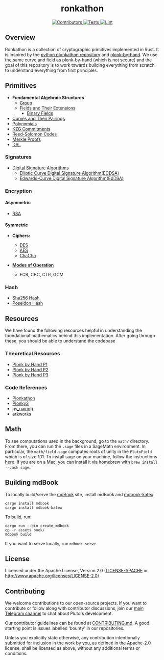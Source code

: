 <h1 align="center">
  ronkathon
</h1>
<div align="center">
  <a href="https://github.com/pluto/ronkathon/graphs/contributors">
    <img src="https://img.shields.io/github/contributors/pluto/ronkathon?style=flat-square&logo=github&logoColor=8b949e&labelColor=282f3b&color=32c955" alt="Contributors" />
  </a>
  <a href="https://github.com/pluto/ronkathon/actions/workflows/test.yaml">
    <img src="https://img.shields.io/badge/tests-passing-32c955?style=flat-square&logo=github-actions&logoColor=8b949e&labelColor=282f3b" alt="Tests" />
  </a>
  <a href="https://github.com/pluto/ronkathon/actions/workflows/lint.yaml">
    <img src="https://img.shields.io/badge/lint-passing-32c955?style=flat-square&logo=github-actions&logoColor=8b949e&labelColor=282f3b" alt="Lint" />
  </a>
</div>

## Overview

Ronkathon is a collection of cryptographic primitives implemented in Rust. It is inspired by the [python plonkathon repository](https://github.com/0xPARC/plonkathon) and [plonk-by-hand](https://research.metastate.dev/plonk-by-hand-part-1/). We use the same curve and field as plonk-by-hand (which is not secure) and the goal of this repository is to work towards building everything from scratch to understand everything from first principles.

## Primitives

- **Fundamental Algebraic Structures**
    - [Group](src/algebra/group/README.md)
    - [Fields and Their Extensions](src/algebra/field/README.md)
        - [Binary Fields](src/field/binary_towers/README.md)
- [Curves and Their Pairings](src/curve/README.md)
- [Polynomials](src/polynomial/mod.rs)
- [KZG Commitments](src/kzg/README.md)
- [Reed-Solomon Codes](src/codes/README.md)
- [Merkle Proofs](src/tree/README.md)
- [DSL](src/compiler/README.md)

### Signatures

- [Digital Signature Algorithms](src/dsa/README.md)
    - [Elliptic Curve Digital Signature Algorithm(ECDSA)](src/dsa/ecdsa.rs)
    - [Edwards-Curve Digital Signature Algorithm(EdDSA)](src/dsa/eddsa/mod.rs)

### Encryption

####  Asymmetric
- [RSA](src/encryption/asymmetric/rsa/README.md)

#### Symmetric

- **Ciphers:**
    + [DES](src/encryption/symmetric/des/README.md)
    + [AES](src/encryption/symmetric/aes/README.md)
    + [ChaCha](src/encryption/symmetric/chacha/README.md)

- [**Modes of Operation**](src/encryption/symmetric/modes/README.md)
    + ECB, CBC, CTR, GCM

### Hash

- [Sha256 Hash](src/hashes/README.md)
- [Poseidon Hash](src/hashes/poseidon/README.md)

## Resources

We have found the following resources helpful in understanding the foundational mathematics behind this implementation. After going through these, you should be able to understand the codebase

### Theoretical Resources

- [Plonk by Hand P1](https://research.metastate.dev/plonk-by-hand-part-1/)
- [Plonk by Hand P2](https://research.metastate.dev/plonk-by-hand-part-2-the-proof/)
- [Plonk by Hand P3](https://research.metastate.dev/plonk-by-hand-part-3-verification/)

### Code References

- [Plonkathon](https://github.com/0xPARC/plonkathon/blob/main/README.md)
- [Plonky3](https://github.com/Plonky3/Plonky3)
- [py_pairing](https://github.com/ethereum/py_pairing/tree/master)
- [arkworks](https://github.com/arkworks-rs)

## Math

To see computations used in the background, go to the `math/` directory.
From there, you can run the `.sage` files in a SageMath environment.
In particular, the `math/field.sage` computes roots of unity in the `PlutoField` which is of size 101. To install sage on your machine, follow the instructions [here](https://doc.sagemath.org/html/en/installation/index.html). If you are on a Mac, you can install it via homebrew with `brew install --cask sage`.

## Building mdBook

To locally build/serve the [mdBook](https://github.com/rust-lang/mdBook) site, install mdBook and [mdbook-katex](https://github.com/lzanini/mdbook-katex):
```
cargo install mdbook
cargo install mdbook-katex
```

To build, run:
```
cargo run --bin create_mdbook
cp -r assets book/
mdbook build
```

If you want to serve locally, run `mdbook serve`.

## License

Licensed under the Apache License, Version 2.0 ([LICENSE-APACHE](LICENSE-APACHE) or http://www.apache.org/licenses/LICENSE-2.0)

## Contributing

We welcome contributions to our open-source projects. If you want to contribute or follow along with contributor discussions, join our [main Telegram channel](https://t.me/pluto_xyz/1) to chat about Pluto's development.

Our contributor guidelines can be found at [CONTRIBUTING.md](https://github.com/pluto/.github/blob/main/profile/CONTRIBUTING.md). A good starting point is issues labelled 'bounty' in our repositories.

Unless you explicitly state otherwise, any contribution intentionally submitted for inclusion in the work by you, as defined in the Apache-2.0 license, shall be licensed as above, without any additional terms or conditions.
